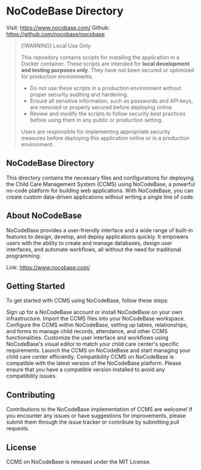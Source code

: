 # NoCodeBase Directory

Visit: https://www.nocobase.com/
Github: https://github.com/nocobase/nocobase

> [!WARNING] Local Use Only
> 
> This repository contains scripts for installing the application in a Docker container. These scripts are intended for **local development and testing purposes only**. They have not been secured or optimized for production environments.
> 
> - Do not use these scripts in a production environment without proper security auditing and hardening.
> - Ensure all sensitive information, such as passwords and API keys, are removed or properly secured before deploying online.
> - Review and modify the scripts to follow security best practices before using them in any public or production setting.
> 
> Users are responsible for implementing appropriate security measures before deploying this application online or in a production environment.

## NoCodeBase Directory

This directory contains the necessary files and configurations for deploying the Child Care Management System (CCMS) using NoCodeBase, a powerful no-code platform for building web applications. With NoCodeBase, you can create custom data-driven applications without writing a single line of code.

## About NoCodeBase

NoCodeBase provides a user-friendly interface and a wide range of built-in features to design, develop, and deploy applications quickly. It empowers users with the ability to create and manage databases, design user interfaces, and automate workflows, all without the need for traditional programming.

Link: https://www.nocobase.com/

## Getting Started

To get started with CCMS using NoCodeBase, follow these steps:

Sign up for a NoCodeBase account or install NoCodeBase on your own infrastructure.
Import the CCMS files into your NoCodeBase workspace.
Configure the CCMS within NoCodeBase, setting up tables, relationships, and forms to manage child records, attendance, and other CCMS functionalities.
Customize the user interface and workflows using NoCodeBase's visual editor to match your child care center's specific requirements.
Launch the CCMS on NoCodeBase and start managing your child care center efficiently.
Compatibility
CCMS on NoCodeBase is compatible with the latest version of the NoCodeBase platform. Please ensure that you have a compatible version installed to avoid any compatibility issues.

## Contributing

Contributions to the NoCodeBase implementation of CCMS are welcome! If you encounter any issues or have suggestions for improvements, please submit them through the issue tracker or contribute by submitting pull requests.

## License

CCMS on NoCodeBase is released under the MIT License.
